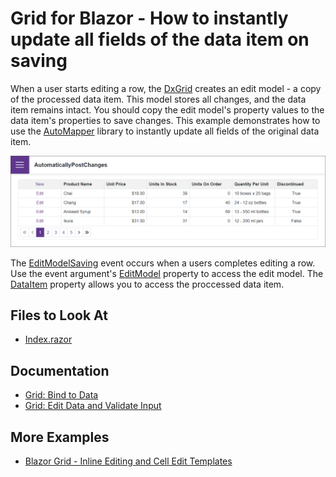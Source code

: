 # Grid for Blazor - How to instantly update all fields of the data item on saving

When a user starts editing a row, the [DxGrid](https://docs.devexpress.com/Blazor/DevExpress.Blazor.DxGrid) creates an edit model - a copy of the processed data item. This model stores all changes, and the data item remains intact. You should copy the edit model's property values to the data item's properties to save changes. This example demonstrates how to use the [AutoMapper](https://github.com/AutoMapper/AutoMapper) library to instantly update all fields of the original data item.

![Blazor DxGrid instantly update all fields of the processed data item](images/automatically-post-changes.png)

The [EditModelSaving](https://docs.devexpress.com/Blazor/DevExpress.Blazor.DxGrid.EditModelSaving) event occurs when a users completes editing a row. Use the event argument's [EditModel](https://docs.devexpress.com/Blazor/DevExpress.Blazor.GridEditModelSavingEventArgs.EditModel) property to access the edit model. The [DataItem](https://docs.devexpress.com/Blazor/DevExpress.Blazor.GridEditModelSavingEventArgs.DataItem) property allows you to access the proccessed data item.

## Files to Look At

- [Index.razor](./CS/UpdateDataItemFields/Pages/Index.razor)

## Documentation

- [Grid: Bind to Data](https://docs.devexpress.com/Blazor/403737/grid/bind-to-data)
- [Grid: Edit Data and Validate Input](https://docs.devexpress.com/Blazor/403454/grid/edit-data-and-validate-input)

## More Examples

- [Blazor Grid - Inline Editing and Cell Edit Templates](https://github.com/DevExpress-Examples/blazor-grid-row-editing)